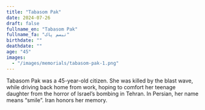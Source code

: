 ```yaml
---
title: "Tabasom Pak"
date: 2024-07-26
draft: false
fullname_en: "Tabasom Pak"
fullname_fa: "تبسم پاک"
birthdate: ""
deathdate: ""
age: "45"
images:
  - "/images/memorials/tabasom-pak-1.png"
---
```


Tabasom Pak was a 45-year-old citizen. She was killed by the blast wave, while driving back home from work, hoping to comfort her teenage daughter from the horror of Israel’s bombing in Tehran. In Persian, her name means “smile”. Iran honors her memory.